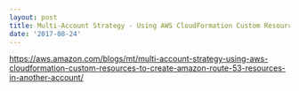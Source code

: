 ```yaml
---
layout: post
title: Multi-Account Strategy - Using AWS CloudFormation Custom Resources to Create Amazon Route 53 Resources in Another Account
date: '2017-08-24'
---
```

https://aws.amazon.com/blogs/mt/multi-account-strategy-using-aws-cloudformation-custom-resources-to-create-amazon-route-53-resources-in-another-account/